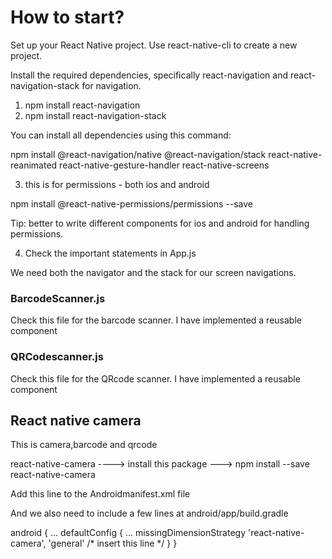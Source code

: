 # How to start?

Set up your React Native project. Use react-native-cli to create a new project.

Install the required dependencies, specifically react-navigation and react-navigation-stack for navigation.

1. npm install react-navigation
2. npm install react-navigation-stack

You can install all dependencies using this command:

npm install @react-navigation/native @react-navigation/stack react-native-reanimated react-native-gesture-handler react-native-screens

3. this is for permissions - both ios and android

npm install @react-native-permissions/permissions --save

Tip: better to write different components for ios and android for handling permissions.

4. Check the important statements in App.js

We need both the navigator and the stack for our screen navigations.

### BarcodeScanner.js

Check this file for the barcode scanner. I have implemented a reusable component

### QRCodescanner.js

Check this file for the QRcode scanner. I have implemented a reusable component

## React native camera

This is camera,barcode and qrcode

react-native-camera ----> install this package ---> npm install --save react-native-camera

Add this line to the Androidmanifest.xml file 
<uses-permission android:name="android.permission.CAMERA" />

And we also need to include a few lines at android/app/build.gradle‍

	
android { 
 ... 
 defaultConfig { 
  ... 
  missingDimensionStrategy 'react-native-camera', 'general' /* insert this line */
 }
}
	